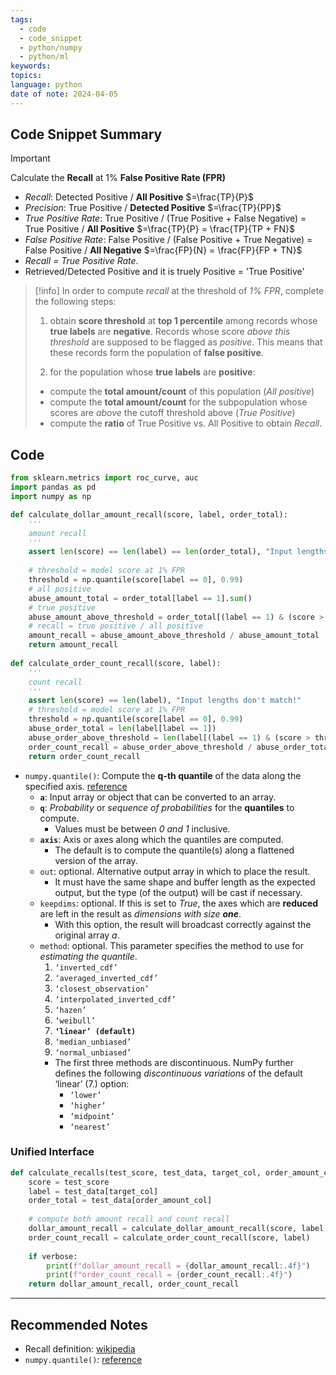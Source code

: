 ```yaml
---
tags:
  - code
  - code_snippet
  - python/numpy
  - python/ml
keywords: 
topics: 
language: python
date of note: 2024-04-05
---
```


## Code Snippet Summary

>[!important]
>Calculate the **Recall**  at 1% **False Positive Rate (FPR)**
>- *Recall*: Detected Positive / **All Positive** $=\frac{TP}{P}$
>- *Precision*: True Positive / **Detected Positive** $=\frac{TP}{PP}$ 
>- *True Positive Rate*: True Positive / (True Positive + False Negative) = True Positive / **All Positive** $=\frac{TP}{P} = \frac{TP}{TP + FN}$
>- *False Positive Rate*: False Positive / (False Positive + True Negative) = False Positive / **All Negative**  $=\frac{FP}{N} = \frac{FP}{FP + TN}$
>- *Recall = True Positive Rate*. 
>- Retrieved/Detected Positive and it is truely Positive =  'True Positive'

>[!info] 
>In order to compute *recall* at the threshold of *1% FPR*, complete the following steps:
>1. obtain **score threshold** at **top 1 percentile** among records whose **true labels** are **negative**. Records whose score *above this threshold* are supposed to be flagged as *positive*. This means that these records form the population of **false positive**.
>   
>2. for the population whose **true labels** are **positive**:
>	- compute the **total amount/count** of this population (*All positive*)
>	- compute the **total amount/count** for the subpopulation whose scores are *above* the cutoff threshold above (*True Positive*)
>	- compute the **ratio** of True Positive vs. All Positive to obtain *Recall*.

## Code

```python
from sklearn.metrics import roc_curve, auc
import pandas as pd
import numpy as np

def calculate_dollar_amount_recall(score, label, order_total):
	'''
	amount recall
	'''
    assert len(score) == len(label) == len(order_total), "Input lengths don't match!"
    
    # threshold = model score at 1% FPR
    threshold = np.quantile(score[label == 0], 0.99)
    # all positive
    abuse_amount_total = order_total[label == 1].sum()
    # true positive
    abuse_amount_above_threshold = order_total[(label == 1) & (score > threshold)].sum()
    # recall = true positive / all positive
    amount_recall = abuse_amount_above_threshold / abuse_amount_total
    return amount_recall
    
def calculate_order_count_recall(score, label):
	'''
	count recall
	'''
    assert len(score) == len(label), "Input lengths don't match!"
    # threshold = model score at 1% FPR
    threshold = np.quantile(score[label == 0], 0.99)
    abuse_order_total = len(label[label == 1])
    abuse_order_above_threshold = len(label[(label == 1) & (score > threshold)])
    order_count_recall = abuse_order_above_threshold / abuse_order_total
    return order_count_recall
```

- `numpy.quantile()`: Compute the **q-th quantile** of the data along the specified axis. [reference](https://numpy.org/doc/stable/reference/generated/numpy.quantile.html)
	- **`a`**:  Input array or object that can be converted to an array.
	- **`q`**: *Probability* or *sequence of probabilities* for the **quantiles** to compute.
		- Values must be between *0 and 1* inclusive.
	- **`axis`**: Axis or axes along which the quantiles are computed. 
		- The default is to compute the quantile(s) along a flattened version of the array.
	- `out`: optional. Alternative output array in which to place the result. 
		- It must have the same shape and buffer length as the expected output, but the type (of the output) will be cast if necessary.
	- `keepdims`: optional.  If this is set to *True*, the axes which are **reduced** are left in the result as *dimensions with size **one***. 
		- With this option, the result will broadcast correctly against the original array _a_.
	- `method`: optional. This parameter specifies the method to use for *estimating the quantile*.
		1. `‘inverted_cdf’`
	    2. `‘averaged_inverted_cdf’`
	    3. `‘closest_observation’`
	    4. `‘interpolated_inverted_cdf’`
	    5. `‘hazen’`
	    6. `‘weibull’`
	    7. **`‘linear’ (default)`**
	    8. `‘median_unbiased’`
	    9. `‘normal_unbiased’`
		- The first three methods are discontinuous. NumPy further defines the following *discontinuous variations* of the default ‘linear’ (7.) option:
			- `‘lower’`
			- `‘higher’`
			- `‘midpoint’`
			- `‘nearest’`

### Unified Interface

```python
def calculate_recalls(test_score, test_data, target_col, order_amount_col, verbose=False):
    score = test_score
    label = test_data[target_col]
    order_total = test_data[order_amount_col]
    
    # compute both amount recall and count recall
    dollar_amount_recall = calculate_dollar_amount_recall(score, label, order_total)
    order_count_recall = calculate_order_count_recall(score, label)
    
    if verbose:
        print(f"dollar_amount_recall = {dollar_amount_recall:.4f}")
        print(f"order_count_recall = {order_count_recall:.4f}")
    return dollar_amount_recall, order_count_recall
```

-----------
##  Recommended Notes

- Recall definition: [wikipedia](https://en.wikipedia.org/wiki/Precision_and_recall)
- `numpy.quantile()`: [reference](https://numpy.org/doc/stable/reference/generated/numpy.quantile.html)